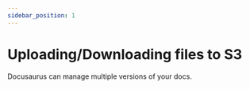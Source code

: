 ```yaml
---
sidebar_position: 1
---
```


# Uploading/Downloading files to S3

Docusaurus can manage multiple versions of your docs.